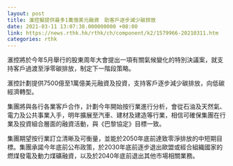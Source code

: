 ```yaml
---
layout: post
title: 滙控擬提供最多1萬億美元融資　助客戶逐步減少碳排放
date: 2021-03-11 13:07:38.000000000 +08:00
link: https://news.rthk.hk/rthk/ch/component/k2/1579966-20210311.htm
categories: rthk
---
```


滙控將於今年5月舉行的股東周年大會提出一項有關氣候變化的特別決議案，就支持客戶過渡至淨零碳排放，制定下一階段策略。

滙控計劃提供7500億至1萬億美元融資及投資，支持客戶逐步減少碳排放，向低碳經濟轉型。

集團將與各行各業客戶合作，計劃今年開始按行業進行分析，會從石油及天然氣、電力及公共事業入手，明年擴展至汽車、建材及建造等行業，相信可確保集團在行業及投資組合層面的融資活動，與《巴黎協定》目標一致。

集團期望按行業訂立清晰及可衡量，並能於2050年底前達致零淨排放的中短期目標。集團承諾今年底前公布政策，於2030年底前逐步退出歐盟或經合組織國家的燃煤發電及動力煤礦融資，以及於2040年底前退出其他市場相關業務。
